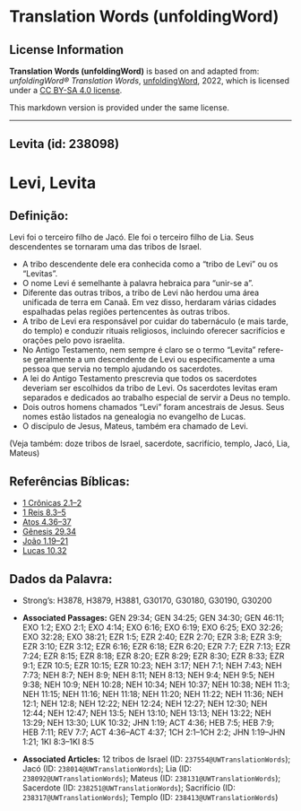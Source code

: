 # Translation Words (unfoldingWord)

## License Information

**Translation Words (unfoldingWord)** is based on and adapted from: _unfoldingWord® Translation Words_, [unfoldingWord](https://unfoldingword.org/utw), 2022, which is licensed under a [CC BY-SA 4.0 license](https://creativecommons.org/licenses/by-sa/4.0/legalcode.en).

This markdown version is provided under the same license.



--------------------------------

## Levita (id: 238098)

Levi, Levita
============

Definição:
----------

Levi foi o terceiro filho de Jacó. Ele foi o terceiro filho de Lia. Seus descendentes se tornaram uma das tribos de Israel.

* A tribo descendente dele era conhecida como a “tribo de Levi” ou os “Levitas”.
* O nome Levi é semelhante à palavra hebraica para “unir\-se a”.
* Diferente das outras tribos, a tribo de Levi não herdou uma área unificada de terra em Canaã. Em vez disso, herdaram várias cidades espalhadas pelas regiões pertencentes às outras tribos.
* A tribo de Levi era responsável por cuidar do tabernáculo (e mais tarde, do templo) e conduzir rituais religiosos, incluindo oferecer sacrifícios e orações pelo povo israelita.
* No Antigo Testamento, nem sempre é claro se o termo “Levita” refere\-se geralmente a um descendente de Levi ou especificamente a uma pessoa que servia no templo ajudando os sacerdotes.
* A lei do Antigo Testamento prescrevia que todos os sacerdotes deveriam ser escolhidos da tribo de Levi. Os sacerdotes levitas eram separados e dedicados ao trabalho especial de servir a Deus no templo.
* Dois outros homens chamados “Levi” foram ancestrais de Jesus. Seus nomes estão listados na genealogia no evangelho de Lucas.
* O discípulo de Jesus, Mateus, também era chamado de Levi.

(Veja também: doze tribos de Israel, sacerdote, sacrifício, templo, Jacó, Lia, Mateus)

Referências Bíblicas:
---------------------

* [1 Crônicas 2\.1–2](https://ref.ly/1Chr2:1-1Chr2:2)
* [1 Reis 8\.3–5](https://ref.ly/1Kgs8:3-1Kgs8:5)
* [Atos 4\.36–37](https://ref.ly/Acts4:36-Acts4:37)
* [Gênesis 29\.34](https://ref.ly/Gen29:34)
* [João 1\.19–21](https://ref.ly/John1:19-John1:21)
* [Lucas 10\.32](https://ref.ly/Luke10:32)

Dados da Palavra:
-----------------

* Strong’s: H3878, H3879, H3881, G30170, G30180, G30190, G30200

* **Associated Passages:** GEN 29:34; GEN 34:25; GEN 34:30; GEN 46:11; EXO 1:2; EXO 2:1; EXO 4:14; EXO 6:16; EXO 6:19; EXO 6:25; EXO 32:26; EXO 32:28; EXO 38:21; EZR 1:5; EZR 2:40; EZR 2:70; EZR 3:8; EZR 3:9; EZR 3:10; EZR 3:12; EZR 6:16; EZR 6:18; EZR 6:20; EZR 7:7; EZR 7:13; EZR 7:24; EZR 8:15; EZR 8:18; EZR 8:20; EZR 8:29; EZR 8:30; EZR 8:33; EZR 9:1; EZR 10:5; EZR 10:15; EZR 10:23; NEH 3:17; NEH 7:1; NEH 7:43; NEH 7:73; NEH 8:7; NEH 8:9; NEH 8:11; NEH 8:13; NEH 9:4; NEH 9:5; NEH 9:38; NEH 10:9; NEH 10:28; NEH 10:34; NEH 10:37; NEH 10:38; NEH 11:3; NEH 11:15; NEH 11:16; NEH 11:18; NEH 11:20; NEH 11:22; NEH 11:36; NEH 12:1; NEH 12:8; NEH 12:22; NEH 12:24; NEH 12:27; NEH 12:30; NEH 12:44; NEH 12:47; NEH 13:5; NEH 13:10; NEH 13:13; NEH 13:22; NEH 13:29; NEH 13:30; LUK 10:32; JHN 1:19; ACT 4:36; HEB 7:5; HEB 7:9; HEB 7:11; REV 7:7; ACT 4:36–ACT 4:37; 1CH 2:1–1CH 2:2; JHN 1:19–JHN 1:21; 1KI 8:3–1KI 8:5
* **Associated Articles:** 12 tribos de Israel (ID: `237554@UWTranslationWords`); Jacó (ID: `238014@UWTranslationWords`); Lia (ID: `238092@UWTranslationWords`); Mateus (ID: `238131@UWTranslationWords`); Sacerdote (ID: `238251@UWTranslationWords`); Sacrifício (ID: `238317@UWTranslationWords`); Templo (ID: `238413@UWTranslationWords`)

